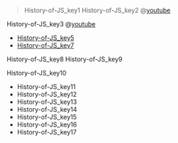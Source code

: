 > History-of-JS_key1
> History-of-JS_key2
@[youtube](https://youtu.be/9WfPJKiKs_I?t=679)

History-of-JS_key3
@[youtube](https://www.youtube.com/watch?v=VePxnvFBZAs)

- [History-of-JS_key5](https://intersog.com/blog/cool-stuff-you-can-build-with-javascript/)
- [History-of-JS_key7](https://www.quora.com/What-are-some-cool-things-to-build-with-Javascript-that-look-good-in-a-portfolio)

History-of-JS_key8
History-of-JS_key9


History-of-JS_key10


- History-of-JS_key11
- History-of-JS_key12
- History-of-JS_key13
- History-of-JS_key14
- History-of-JS_key15
- History-of-JS_key16
- History-of-JS_key17
